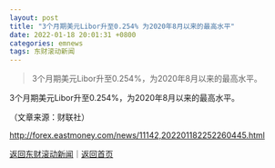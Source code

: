 ```yaml
---
layout: post
title: "3个月期美元Libor升至0.254% 为2020年8月以来的最高水平"
date: 2022-01-18 20:01:31 +0800
categories: emnews
tags: 东财滚动新闻
---
```

> 3个月期美元Libor升至0.254%，为2020年8月以来的最高水平。

<p>3个月期美元Libor升至0.254%，为2020年8月以来的最高水平。 </p><p class="em_media">（文章来源：财联社）</p>

<http://forex.eastmoney.com/news/11142,202201182252260445.html>

[返回东财滚动新闻](//finews.withounder.com/emnews/)｜[返回首页](//finews.withounder.com/)